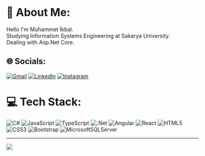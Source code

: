 # 💫 About Me:
Hello I'm Muhammet İkbal. <br>Studying Information Systems Engineering at Sakarya University.<br>Dealing with Asp.Net Core.


## 🌐 Socials:
[![Gmail](https://img.shields.io/badge/%20-Gmail-D14836?logo=gmail&logoColor=white)](mailto:muhammed.yakupoglu@gmail.com)
[![LinkedIn](https://img.shields.io/badge/LinkedIn-%230077B5.svg?logo=linkedin&logoColor=white)](https://linkedin.com/in/muhammet-ikbal-yakupoglu) 
[![Instagram](https://img.shields.io/badge/Instagram-%23E4405F.svg?logo=Instagram&logoColor=white)](https://instagram.com/mikbalyakupoglu) 

# 💻 Tech Stack:
![C#](https://img.shields.io/badge/c%23-%23239120.svg?style=plastic&logo=c-sharp&logoColor=white) ![JavaScript](https://img.shields.io/badge/javascript-%23323330.svg?style=plastic&logo=javascript&logoColor=%23F7DF1E) ![TypeScript](https://img.shields.io/badge/typescript-%23007ACC.svg?style=plastic&logo=typescript&logoColor=white) ![.Net](https://img.shields.io/badge/.NET-5C2D91?style=plastic&logo=.net&logoColor=white) ![Angular](https://img.shields.io/badge/angular-%23DD0031.svg?style=plastic&logo=angular&logoColor=white) ![React](https://img.shields.io/badge/react-%2320232a.svg?style=plastic&logo=react&logoColor=%2361DAFB) ![HTML5](https://img.shields.io/badge/html5-%23E34F26.svg?style=plastic&logo=html5&logoColor=white) ![CSS3](https://img.shields.io/badge/css3-%231572B6.svg?style=plastic&logo=css3&logoColor=white) ![Bootstrap](https://img.shields.io/badge/bootstrap-%23563D7C.svg?style=plastic&logo=bootstrap&logoColor=white) ![MicrosoftSQLServer](https://img.shields.io/badge/Microsoft%20SQL%20Sever-CC2927?style=plastic&logo=microsoft%20sql%20server&logoColor=white)

---
[![](https://visitcount.itsvg.in/api?id=MikbalYakupoglu&icon=2&color=6)](https://visitcount.itsvg.in)

<!-- Proudly created with GPRM ( https://gprm.itsvg.in ) -->
